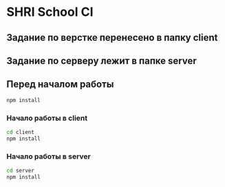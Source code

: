 # SHRI School CI

## Задание по верстке перенесено в папку client

## Задание по серверу лежит в папке server

## Перед началом работы

```bash
npm install
```

### Начало работы в client

```bash
cd client
npm install
```

### Начало работы в server

```bash
cd server
npm install
```
